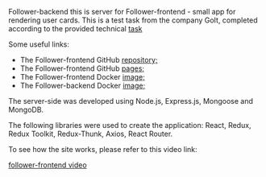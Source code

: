 Follower-backend this is server for Follower-frontend - small app for rendering user cards. This is
a test task from the company GoIt, completed according to the provided technical
<a href="https://drive.google.com/file/d/1lQF8Ezc6uiS0Fa9ilw8vKp15X-KLoWwS/view" target="_blank">task</a>

Some useful links:

- The Follower-frontend GitHub
  <a href="https://github.com/ydovzhyk/followers-frontend" target="_blank">repository;</a>
- The Follower-frontend GitHub
  <a href="https://ydovzhyk.github.io/followers-frontend/" target="_blank">pages;</a>
- The Follower-frontend Docker
  <a href="https://github.com/ydovzhyk/followers-frontend/pkgs/container/followers-frontend" target="_blank">image;</a>
- The Follower-backend Docker
  <a href="https://https://github.com/ydovzhyk/followers-backend/pkgs/container/followers-backend" target="_blank">image;</a>

The server-side was developed using Node.js, Express.js, Mongoose and MongoDB.

The following libraries were used to create the application: React, Redux, Redux
Toolkit, Redux-Thunk, Axios, React Router.

To see how the site works, please refer to this video link:

[follower-frontend video](https://drive.google.com/file/d/1acUuQV-BGz9486_-bH2DMBQVceilAYns/view?usp=sharing)
